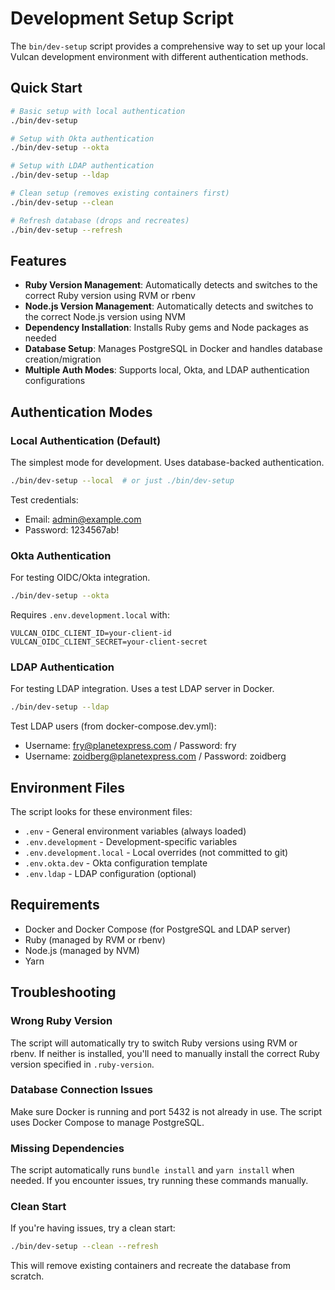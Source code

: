 # Development Setup Script

The `bin/dev-setup` script provides a comprehensive way to set up your local Vulcan development environment with different authentication methods.

## Quick Start

```bash
# Basic setup with local authentication
./bin/dev-setup

# Setup with Okta authentication
./bin/dev-setup --okta

# Setup with LDAP authentication  
./bin/dev-setup --ldap

# Clean setup (removes existing containers first)
./bin/dev-setup --clean

# Refresh database (drops and recreates)
./bin/dev-setup --refresh
```

## Features

- **Ruby Version Management**: Automatically detects and switches to the correct Ruby version using RVM or rbenv
- **Node.js Version Management**: Automatically detects and switches to the correct Node.js version using NVM
- **Dependency Installation**: Installs Ruby gems and Node packages as needed
- **Database Setup**: Manages PostgreSQL in Docker and handles database creation/migration
- **Multiple Auth Modes**: Supports local, Okta, and LDAP authentication configurations

## Authentication Modes

### Local Authentication (Default)
The simplest mode for development. Uses database-backed authentication.

```bash
./bin/dev-setup --local  # or just ./bin/dev-setup
```

Test credentials:
- Email: admin@example.com
- Password: 1234567ab!

### Okta Authentication
For testing OIDC/Okta integration.

```bash
./bin/dev-setup --okta
```

Requires `.env.development.local` with:
```
VULCAN_OIDC_CLIENT_ID=your-client-id
VULCAN_OIDC_CLIENT_SECRET=your-client-secret
```

### LDAP Authentication  
For testing LDAP integration. Uses a test LDAP server in Docker.

```bash
./bin/dev-setup --ldap
```

Test LDAP users (from docker-compose.dev.yml):
- Username: fry@planetexpress.com / Password: fry
- Username: zoidberg@planetexpress.com / Password: zoidberg

## Environment Files

The script looks for these environment files:

- `.env` - General environment variables (always loaded)
- `.env.development` - Development-specific variables
- `.env.development.local` - Local overrides (not committed to git)
- `.env.okta.dev` - Okta configuration template
- `.env.ldap` - LDAP configuration (optional)

## Requirements

- Docker and Docker Compose (for PostgreSQL and LDAP server)
- Ruby (managed by RVM or rbenv)
- Node.js (managed by NVM)
- Yarn

## Troubleshooting

### Wrong Ruby Version
The script will automatically try to switch Ruby versions using RVM or rbenv. If neither is installed, you'll need to manually install the correct Ruby version specified in `.ruby-version`.

### Database Connection Issues
Make sure Docker is running and port 5432 is not already in use. The script uses Docker Compose to manage PostgreSQL.

### Missing Dependencies
The script automatically runs `bundle install` and `yarn install` when needed. If you encounter issues, try running these commands manually.

### Clean Start
If you're having issues, try a clean start:
```bash
./bin/dev-setup --clean --refresh
```

This will remove existing containers and recreate the database from scratch.